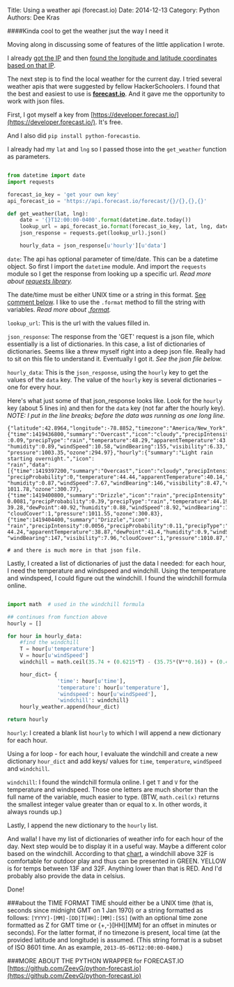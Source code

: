 ﻿Title: Using a weather api (forecast.io)
Date: 2014-12-13
Category: Python
Authors: Dee Kras


####Kinda cool to get the weather jsut the way I need it

Moving along in discussing some of features of the little application I wrote.  

I already [got the IP](http://www.deekras.com/get-the-public-ip-of-users-computer.html) and then [found the longitude and latitude coordinates based on that IP](http://www.deekras.com/finding-longitude-latitude-based-on-ip.html).

The next step is to find the local weather for the current day. I tried several weather apis that were suggested by fellow HackerSchoolers. I found that the best and easiest to use is [**forecast.io**](https://developer.forecast.io/). And it gave me the opportunity to work with json files.


First, I got myself a key from [https://developer.forecast.io/](https://developer.forecast.io/). It's free.

And I also  did `pip install python-forecastio`.

I already had my `lat` and `lng` so I passed those into the `get_weather` function as parameters.

```python

from datetime import date
import requests

forecast_io_key = 'get your own key'
api_forecast_io = 'https://api.forecast.io/forecast/{}/{},{},{}'

def get_weather(lat, lng):
	date = '{}T12:00:00-0400'.format(datetime.date.today()) 
	lookup_url = api_forecast_io.format(forecast_io_key, lat, lng, date)
    json_response = requests.get(lookup_url).json()

    hourly_data = json_response[u'hourly'][u'data']

```

`date`:    The api has optional parameter of time/date. This can be a datetime object. So first I import the `datetime` module.
And import the <a name="requests">`requests` module </a>  so I get the response from looking up a specific url. *Read more about [requests library](http://docs.python-requests.org/en/latest/).*

The date/time must be either UNIX time or a string in this format. <a href="#time">See comment below</a>.   I like to use the `.format` method to fill the string with variables. *Read more about [.format](https://docs.python.org/2/library/string.html#formatstrings).*

`lookup_url`:   This is the url with the values filled in. 

`json_response`:     The response from the 'GET' request is a json file, which essentially is a list of dictionaries.  In this case,  a list of  dictionaries of dictionaries.  Seems like a threw myself right into a deep json file. Really had to sit on this file to understand it. Eventually I got it. *See  the json file below.*

`hourly_data`:   This is the `json_response`, using the `hourly` key to get the values of the `data` key.   The value of the `hourly` key is several dictionaries – one for every hour.

Here's what just some of that json_response looks like. Look for the `hourly` key (about 5 lines in) and then for the `data` key (not far after the hourly key). *NOTE: I put in the line breaks; before the data was running as one long line.*
```
{"latitude":42.8964,"longitude":-78.8852,"timezone":"America/New_York","offset":-5,"currently":
{"time":1419436800,"summary":"Overcast","icon":"cloudy","precipIntensity":0.45,"precipProbability"
:0.09,"precipType":"rain","temperature":48.29,"apparentTemperature":43.71,"dewPoint":45.09,
"humidity":0.89,"windSpeed":10.58,"windBearing":155,"visibility":6.33,"cloudCover":1,
"pressure":1003.35,"ozone":294.97},"hourly":{"summary":"Light rain starting overnight.","icon":
"rain","data":[{"time":1419397200,"summary":"Overcast","icon":"cloudy","precipIntensity":0,
"precipProbability":0,"temperature":44.44,"apparentTemperature":40.14,"dewPoint":40.71,
"humidity":0.87,"windSpeed":7.67,"windBearing":146,"visibility":8.47,"cloudCover":1,"pressure":
1011.78,"ozone":300.77},{"time":1419400800,"summary":"Drizzle","icon":"rain","precipIntensity":
0.0081,"precipProbability":0.39,"precipType":"rain","temperature":44.19,"apparentTemperature":
39.28,"dewPoint":40.92,"humidity":0.88,"windSpeed":8.92,"windBearing":152,"visibility":8.14,
"cloudCover":1,"pressure":1011.55,"ozone":300.83},{"time":1419404400,"summary":"Drizzle","icon":
"rain","precipIntensity":0.0056,"precipProbability":0.11,"precipType":"rain","temperature":
44.24,"apparentTemperature":38.87,"dewPoint":41.4,"humidity":0.9,"windSpeed":10.07,
"windBearing":147,"visibility":7.96,"cloudCover":1,"pressure":1010.87,"ozone":300.48},

# and there is much more in that json file.
```

Lastly, I created a list of dictionaries of just the data I needed: for each hour, I need the temperature and windspeed and windchill. Using the temperature and windspeed, I could figure out the windchill.  I found the windchill formula online. 

```python

import math  # used in the windchill formula

## continues from function above
hourly = []  

for hour in hourly_data:
	#find the windchill
	T = hour[u'temperature']
	V = hour[u'windSpeed']
	windchill = math.ceil(35.74 + (0.6215*T) - (35.75*(V**0.16)) + (0.4275*T*(V**0.16)))

	hour_dict= {
				'time': hour[u'time'],
				'temperature': hour[u'temperature'],
				'windspeed': hour[u'windSpeed'],
				'windchill': windchill}
	hourly_weather.append(hour_dict)

return hourly

```	
`hourly`:    I created a blank list `hourly` to which I will append a new dictionary for each hour.

Using a for loop -  for each hour, I evaluate the windchill and create a new dictionary `hour_dict` and add keys/ values for `time`, `temperature`, `windSpeed` and `windchill`.

`windchill`: I found the windchill formula online. I get `T` and `V` for the temperature and windspeed. Those one letters are much shorter than the full name of the variable, much easier to type. (BTW, `math.ceil(x)` returns the smallest integer value greater than or equal to x. In other words, it always rounds up.)

Lastly, I append the new dictionary to the `hourly` list.

And walla! I have my list of dictionaries of weather info for each hour of the day.  Next step would be to display it in a useful way. Maybe a different color based on the windchill. According to that [chart](https://www.idph.state.ia.us/hcci/common/pdf/weatherwatch.pdf), a windchill above 32F is comfortable for outdoor play and thus can be presented in GREEN. YELLOW is for temps between 13F and 32F. Anything lower than that is RED. And I'd probably also provide the data in celsius.

Done!

###<a name="time">about the TIME FORMAT </a>
 TIME should either be a UNIX time (that is, seconds since midnight GMT on 1 Jan 1970) or a string formatted as follows: `[YYYY]-[MM]-[DD]T[HH]:[MM]:[SS]` (with an optional time zone formatted as Z for GMT time or {+,-}[HH][MM] for an offset in minutes or seconds). For the latter format, if no timezone is present, local time (at the provided latitude and longitude) is assumed. (This string format is a subset of ISO 8601 time. An as example, `2013-05-06T12:00:00-0400`.)


###MORE ABOUT THE PYTHON WRAPPER for FORECAST.IO
[https://github.com/ZeevG/python-forecast.io](https://github.com/ZeevG/python-forecast.io)


